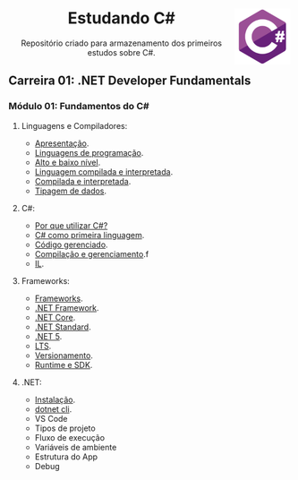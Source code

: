 <div align="center">
<a href="https://github.com/monicaquintal" target="_blank"><img align="right" height="100" src="./assets/logo.png" /></a>
<h1>Estudando C#</h1>
<p>Repositório criado para armazenamento dos primeiros estudos sobre C#.</p>
</div>

<div id="conteudo" align="justify">

## Carreira 01: .NET Developer Fundamentals

### Módulo 01: Fundamentos do C#

1. Linguagens e Compiladores:

    - [Apresentação](./modulo01/aula01.md).
    - [Linguagens de programação](./modulo01/aula02.md).
    - [Alto e baixo nível](./modulo01/aula03.md).
    - [Linguagem compilada e interpretada](./modulo01/aula04.md).
    - [Compilada e interpretada](./modulo01/aula05.md).
    - [Tipagem de dados](./modulo01/aula06.md).

2. C#:

    - [Por que utilizar C#?](./modulo01/aula07.md)
    - [C# como primeira linguagem](./modulo01/aula08.md).
    - [Código gerenciado](./modulo01/aula09.md).
    - [Compilação e gerenciamento](./modulo01/aula10.md).f
    - [IL](./modulo01/aula11.md).

3. Frameworks:

    - [Frameworks](./modulo01/aula12.md).
    - [.NET Framework](./modulo01/aula13.md).
    - [.NET Core](./modulo01/aula14.md).
    - [.NET Standard](./modulo01/aula15.md).
    - [.NET 5](./modulo01/aula16.md).
    - [LTS](./modulo01/aula17.md).
    - [Versionamento](./modulo01/aula18.md).
    - [Runtime e SDK](./modulo01/aula19.md).

4. .NET:

    - [Instalação](./modulo01/aula20.md).
    - [dotnet cli](./modulo01/aula21.md).
    - VS Code
    - Tipos de projeto
    - Fluxo de execução
    - Variáveis de ambiente
    - Estrutura do App
    - Debug
